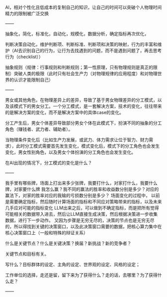 AI，相对个性化且低成本的复制自己的知识，让自己的时间可以突破个人物理时间精力的限制被广泛交换

——

抽象化，简化，标准化，自动化，规模化，数据分析，确定指标再次优化，

判断决策自动化，维护判断项、判断标准、判断项和决策的映射，行为的丰富和维护（AI去识别自己的行为，让行为去找遇到的问题，而不是遇到问题了，再去思考行为（checklist））

抽象规则（规律：行事规则和判断规则；第一性原理，只有物理规则是真正的限制）突破人类的极限（此时只有社会生产力（对物理规律的应用程度）和对物理世界的认识才能限制自己）

——

男女或其他角色，在物理差异上的差异，导致了基于男女物理差异的分工模式，以及该模式下的男女分工。一个分工模式，是一套解决方案，技术的变化，往往带来的是解决方案的变化，而不是解决方案中的具体case的变化。

分工产生后，男女个体差异导致部分男女个体在此模式下，扮演不同的抽象的分工角色（赚钱者、武力者、辅助者）。

当物理条件变化后（比如生产力发展，或武力、体力需求让位于智力、财力需求），此时分工模式需要首先发生变化，模式变化后，模式下的分工角色也会发生变化，男女性别角色，以及男女个体扮演的分工角色也会发生变化。

在AI出现的情况下，分工模式的变化是什么？

——

我手里有哪些牌，场面上打出来多少张牌，我要打什么，对家打什么，我要什么牌，对家要什么牌
我怎么赢？我不同的赢法的胜率和收益数分别是多少？对应的赢法下，对家的胜率对应的我输的亏损数分别是多少？
场面变化的过程中，
以前是需要确定指标，然后随时计算场面的指标和不同应对策略带来的指标，以及未来几手应对可能的指标变化
LLM出来之后，可以做到不确定指标，而是把所有觉得可能相关的数据带入进去，然后让LLM直接生成决策，然后根据决策进一步收集数据，进行下一步动作。
又因为步骤是无穷无尽的，决策的节点也是无穷无尽的，所以得找到关键的决策窗口，以及此决策窗口需要的数据，把核心算力集中在核心决策窗口上（一般和特殊的辩证关系）

什么是关键节点？什么是关键决策？换届？新挑战？新的竞争者？

关键节点和目标有关。

写什么？目标群体的设定、主角的设定、世界观的设定、风格的设定；

工作单位的选择，走还是留，留下来为了获得什么？走的话，去哪里？为了获得什么走？

——

